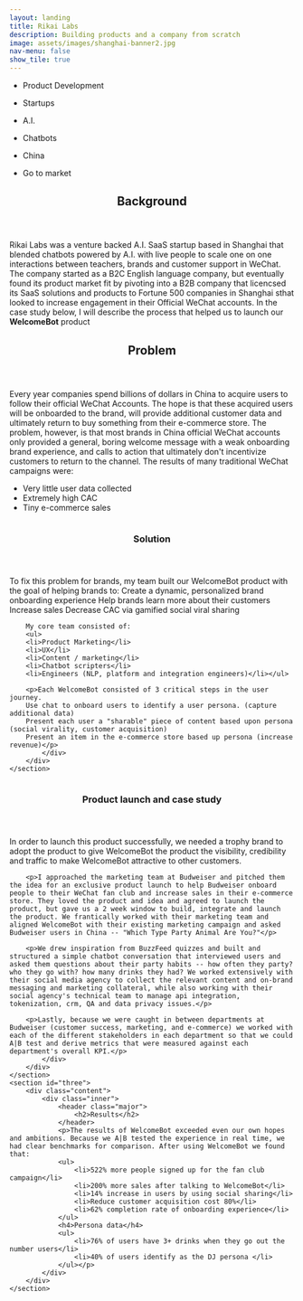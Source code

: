 ```yaml
---
layout: landing
title: Rikai Labs
description: Building products and a company from scratch
image: assets/images/shanghai-banner2.jpg
nav-menu: false
show_tile: true
---
```

<div id="main">
	<section id="one">
		<div class="inner">
			<ul class="actions">
				<li><p class="button">Product Development</p></li>
				<li><p class="button special">Startups</p></li>
				<li><p class="button">A.I.</p></li>
				<li><p class="button special">Chatbots</p></li>
				<li><p class="button">China</p></li>
				<li><p class="button special">Go to market</p></li>
			</ul>
			<header class="major">
				<h2>Background</h2>
			</header>
				<p>Rikai Labs was a venture backed A.I. SaaS startup based in Shanghai that blended chatbots powered by A.I. with live people to scale one on one interactions between teachers, brands and customer support in WeChat. The company started as a B2C English language company, but eventually found its product market fit by pivoting into a B2B company that licencsed its SaaS solutions and products to Fortune 500 companies in Shanghai  sthat looked to increase engagement in their Official WeChat accounts.
					In the case study below, I will describe the process that helped us to launch our <b>WelcomeBot</b> product</p>
			<header class="major">
				<h2>Problem</h2>
			</header>
			<p>Every year companies spend billions of dollars in China to acquire users to follow their official WeChat Accounts. The hope is that these acquired users will be onboarded to the brand, will provide additional customer data and ultimately return to buy something from their e-commerce store. The problem, however, is that most brands in China official WeChat accounts only provided a general, boring welcome message with a weak onboarding brand experience, and calls to action that ultimately don't incentivize customers to return to the channel. The results of many traditional WeChat campaigns were:
	    <ul>
	    <li>Very little user data collected</li>
	    <li>Extremely high CAC</li>
	    <li>Tiny e-commerce sales</li>
	    </ul></p>
		</div>
	</section>
<section id="two" class="spotlights">
	<section>
		<span class="image"><img src="{% link assets/images/bud.png %}" alt="" class="image" data-position="center center" /></span>
		<div class="content">
			<div class="inner">
				<header class="major">
					<h3>Solution</h3>
				</header>
				<p>To fix this problem for brands, my team built our WelcomeBot product with the goal of helping brands to:
        Create a dynamic, personalized brand onboarding experience
        Help brands learn more about their customers
        Increase sales
        Decrease CAC via gamified social viral sharing</p>

        My core team consisted of:
        <ul>
        <li>Product Marketing</li>
        <li>UX</li>
        <li>Content / marketing</li>
        <li>Chatbot scripters</li>
        <li>Engineers (NLP, platform and integration engineers)</li></ul>

        <p>Each WelcomeBot consisted of 3 critical steps in the user journey.
        Use chat to onboard users to identify a user persona. (capture additional data)
        Present each user a "sharable" piece of content based upon persona (social virality, customer acquisition)
        Present an item in the e-commerce store based up persona (increase revenue)</p>
			</div>
		</div>
	</section>
  <section>
			<span class="image"><img src="{% link assets/images/bud-banner.jpg %}" alt="" data-position="center center" /></span>
		<div class="content">
			<div class="inner">
				<header class="major">
					<h3>Product launch and case study</h3>
				</header>
				<p>In order to launch this product successfully, we needed a trophy brand to adopt the product to give WelcomeBot the product the visibility, credibility and traffic to make WelcomeBot attractive to other customers.</p>

        <p>I approached the marketing team at Budweiser and pitched them the idea for an exclusive product launch to help Budweiser onboard people to their WeChat fan club and increase sales in their e-commerce store. They loved the product and idea and agreed to launch the product, but gave us a 2 week window to build, integrate and launch the product. We frantically worked with their marketing team and aligned WelcomeBot with their existing marketing campaign and asked Budweiser users in China -- "Which Type Party Animal Are You?"</p>

        <p>We drew inspiration from BuzzFeed quizzes and built and structured a simple chatbot conversation that interviewed users and asked them questions about their party habits -- how often they party? who they go with? how many drinks they had? We worked extensively with their social media agency to collect the relevant content and on-brand messaging and marketing collateral, while also working with their social agency's technical team to manage api integration, tokenization, crm, QA and data privacy issues.</p>

        <p>Lastly, because we were caught in between departments at Budweiser (customer success, marketing, and e-commerce) we worked with each of the different stakeholders in each department so that we could A|B test and derive metrics that were measured against each department's overall KPI.</p>
			</div>
		</div>
	</section>
	<section id="three">
		<div class="content">
			<div class="inner">
				<header class="major">
					<h2>Results</h2>
				</header>
				<p>The results of WelcomeBot exceeded even our own hopes and ambitions. Because we A|B tested the experience in real time, we had clear benchmarks for comparison. After using WelcomeBot we found that:
				<ul>
					<li>522% more people signed up for the fan club campaign</li>
					<li>200% more sales after talking to WelcomeBot</li>
					<li>14% increase in users by using social sharing</li>
					<li>Reduce customer acquisition cost 80%</li>
					<li>62% completion rate of onboarding experience</li>
				</ul>
				<h4>Persona data</h4>
				<ul>
					<li>76% of users have 3+ drinks when they go out the number users</li>
					<li>40% of users identify as the DJ persona	</li>
				</ul></p>
			</div>
		</div>
	</section>
